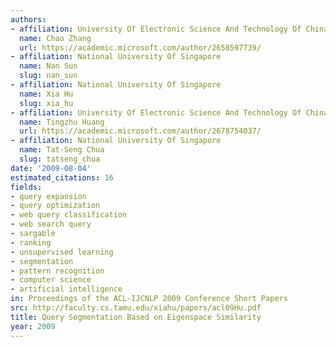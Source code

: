 ```yaml
---
authors:
- affiliation: University Of Electronic Science And Technology Of China
  name: Chao Zhang
  url: https://academic.microsoft.com/author/2658597739/
- affiliation: National University Of Singapore
  name: Nan Sun
  slug: nan_sun
- affiliation: National University Of Singapore
  name: Xia Hu
  slug: xia_hu
- affiliation: University Of Electronic Science And Technology Of China
  name: Tingzhu Huang
  url: https://academic.microsoft.com/author/2678754037/
- affiliation: National University Of Singapore
  name: Tat-Seng Chua
  slug: tatseng_chua
date: '2009-08-04'
estimated_citations: 16
fields:
- query expansion
- query optimization
- web query classification
- web search query
- sargable
- ranking
- unsupervised learning
- segmentation
- pattern recognition
- computer science
- artificial intelligence
in: Proceedings of the ACL-IJCNLP 2009 Conference Short Papers
src: http://faculty.cs.tamu.edu/xiahu/papers/acl09Hu.pdf
title: Query Segmentation Based on Eigenspace Similarity
year: 2009
---
```

